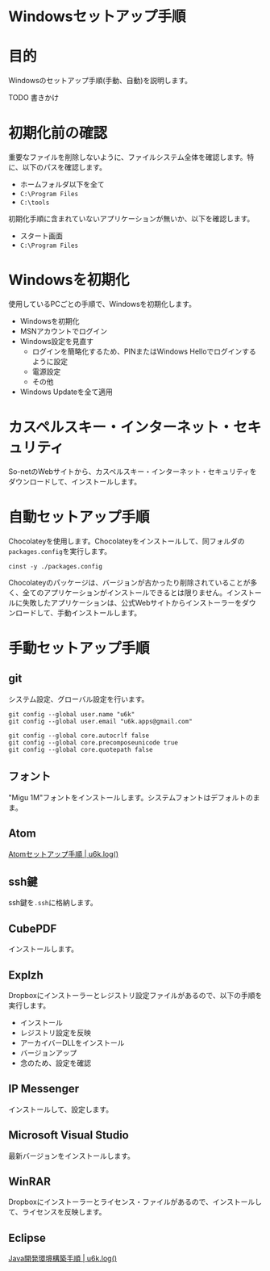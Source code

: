 Windowsセットアップ手順
===

# 目的

Windowsのセットアップ手順(手動、自動)を説明します。

TODO 書きかけ

# 初期化前の確認

重要なファイルを削除しないように、ファイルシステム全体を確認します。特に、以下のパスを確認します。

* ホームフォルダ以下を全て
* `C:\Program Files`
* `C:\tools`

初期化手順に含まれていないアプリケーションが無いか、以下を確認します。

* スタート画面
* `C:\Program Files`

# Windowsを初期化

使用しているPCごとの手順で、Windowsを初期化します。

* Windowsを初期化
* MSNアカウントでログイン
* Windows設定を見直す
    * ログインを簡略化するため、PINまたはWindows Helloでログインするように設定
    * 電源設定
    * その他
* Windows Updateを全て適用

# カスペルスキー・インターネット・セキュリティ

So-netのWebサイトから、カスペルスキー・インターネット・セキュリティをダウンロードして、インストールします。

# 自動セットアップ手順

Chocolateyを使用します。Chocolateyをインストールして、同フォルダの`packages.config`を実行します。

```
cinst -y ./packages.config
```

Chocolateyのパッケージは、バージョンが古かったり削除されていることが多く、全てのアプリケーションがインストールできるとは限りません。インストールに失敗したアプリケーションは、公式Webサイトからインストーラーをダウンロードして、手動インストールします。

# 手動セットアップ手順

## git

システム設定、グローバル設定を行います。

```
git config --global user.name "u6k"
git config --global user.email "u6k.apps@gmail.com"

git config --global core.autocrlf false
git config --global core.precomposeunicode true
git config --global core.quotepath false
```

## フォント

"Migu 1M"フォントをインストールします。システムフォントはデフォルトのまま。

## Atom

[Atomセットアップ手順 | u6k.log()](http://blog.u6k.me/2015/12/atom-setup.html)

## ssh鍵

ssh鍵を`.ssh`に格納します。

## CubePDF

インストールします。

## Explzh

Dropboxにインストーラーとレジストリ設定ファイルがあるので、以下の手順を実行します。

* インストール
* レジストリ設定を反映
* アーカイバーDLLをインストール
* バージョンアップ
* 念のため、設定を確認

## IP Messenger

インストールして、設定します。

## Microsoft Visual Studio

最新バージョンをインストールします。

## WinRAR

Dropboxにインストーラーとライセンス・ファイルがあるので、インストールして、ライセンスを反映します。

## Eclipse

[Java開発環境構築手順 | u6k.log()](http://blog.u6k.me/2012/10/java.html)

